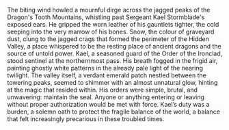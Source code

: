 The biting wind howled a mournful dirge across the jagged peaks of the Dragon's Tooth Mountains, whistling past Sergeant Kael Stormblade's exposed ears.  He gripped the worn leather of his gauntlets tighter, the cold seeping into the very marrow of his bones.  Snow, the colour of graveyard dust, clung to the jagged crags that formed the perimeter of the Hidden Valley, a place whispered to be the resting place of ancient dragons and the source of untold power.  Kael, a seasoned guard of the Order of the Ironclad, stood sentinel at the northernmost pass.  His breath fogged in the frigid air, painting ghostly white patterns in the already pale light of the nearing twilight.  The valley itself, a verdant emerald patch nestled between the towering peaks, seemed to shimmer with an almost unnatural glow, hinting at the magic that resided within.  His orders were simple, brutal, and unwavering: maintain the seal.  Anyone or anything entering or leaving without proper authorization would be met with force.  Kael’s duty was a burden, a solemn oath to protect the fragile balance of the world, a balance that felt increasingly precarious in these troubled times.
